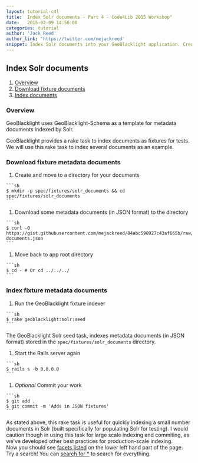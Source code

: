 ```yaml
---
layout: tutorial-c4l
title:  Index Solr documents - Part 4 - Code4Lib 2015 Workshop"
date:   2015-02-09 14:56:00
categories: tutorial
author: 'Jack Reed'
author_link: 'https://twitter.com/mejackreed'
snippet: Index Solr documents into your GeoBlacklight application. Created as part of a tutorial series for a 2015 Code4Lib Preconference Workshop'
---
```




## Index Solr documents
  1. [Overview](#overview)
  1. [Download fixture documents](#download-fixture-documents)
  1. [Index documents](#index-documents)

### Overview

GeoBlacklight uses GeoBlacklight-Schema as a template for metadata documents indexed by Solr.

GeoBlacklight provides a rake task to index documents as fixtures for tests. We will use this rake task to index several documents as an example.

### Download fixture metadata documents

  1. Create and move to a directory for your documents

    ```sh
    $ mkdir -p spec/fixtures/solr_documents && cd spec/fixtures/solr_documents
    ```

  1. Download some metadata documents (in JSON format) to the directory

    ```sh
    $ curl -O https://gist.githubusercontent.com/mejackreed/84abc598927c43af665b/raw/geoblacklight-documents.json
    ```

  1. Move back to app root directory

    ```sh
    $ cd - # Or cd ../../../
    ```

### Index fixture metadata documents

  1. Run the GeoBlacklight fixture indexer

    ```sh
    $ rake geoblacklight:solr:seed
    ```
    
The GeoBlacklight Solr seed task, indexes metadata documents (in JSON format) stored in the `spec/fixtures/solr_documents` directory.

  1. Start the Rails server again

    ```sh
    $ rails s -b 0.0.0.0
    ```

  1. *Optional* Commit your work

    ```sh
    $ git add .
    $ git commit -m 'Adds in JSON fixtures'
    ```

<div class='flash-alert'>
  As stated above, this rake task is useful for quickly indexing a small number documents in Solr (built specifically for populating Solr for testing). I would caution though in using this task for large scale indexing and commiting, as we've developed other best practices for production-scale indexing.
</div>

<div class='flash-success'>
  Now you should see <a href="http://127.0.0.1:3000">facets listed</a> on the lower left hand part of the page. Try a search! You can <a href="http://127.0.0.1:3000/?q=*">search for *</a> to search for everything.
</div>